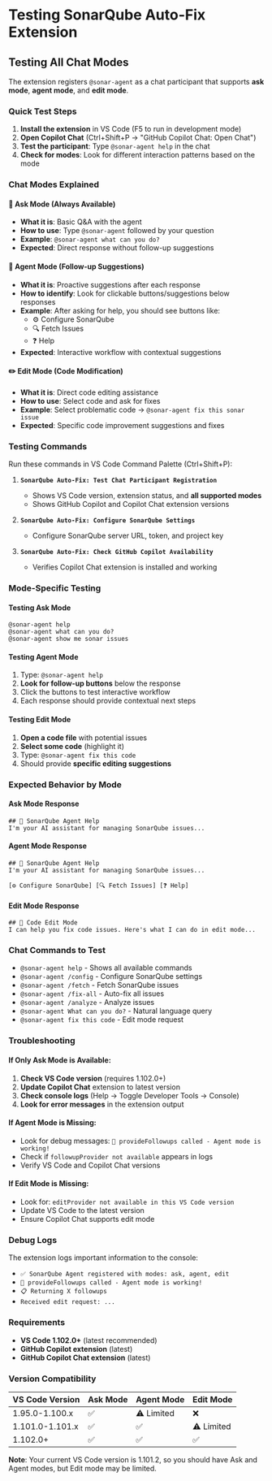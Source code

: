 # Testing SonarQube Auto-Fix Extension

## Testing All Chat Modes

The extension registers `@sonar-agent` as a chat participant that supports **ask mode**, **agent mode**, and **edit mode**.

### Quick Test Steps

1. **Install the extension** in VS Code (F5 to run in development mode)
2. **Open Copilot Chat** (Ctrl+Shift+P → "GitHub Copilot Chat: Open Chat")
3. **Test the participant**: Type `@sonar-agent help` in the chat
4. **Check for modes**: Look for different interaction patterns based on the mode

### Chat Modes Explained

#### 🤔 **Ask Mode** (Always Available)
- **What it is**: Basic Q&A with the agent
- **How to use**: Type `@sonar-agent` followed by your question
- **Example**: `@sonar-agent what can you do?`
- **Expected**: Direct response without follow-up suggestions

#### 🎯 **Agent Mode** (Follow-up Suggestions)
- **What it is**: Proactive suggestions after each response
- **How to identify**: Look for clickable buttons/suggestions below responses
- **Example**: After asking for help, you should see buttons like:
  - ⚙️ Configure SonarQube
  - 🔍 Fetch Issues
  - ❓ Help
- **Expected**: Interactive workflow with contextual suggestions

#### ✏️ **Edit Mode** (Code Modification)
- **What it is**: Direct code editing assistance
- **How to use**: Select code and ask for fixes
- **Example**: Select problematic code → `@sonar-agent fix this sonar issue`
- **Expected**: Specific code improvement suggestions and fixes

### Testing Commands

Run these commands in VS Code Command Palette (Ctrl+Shift+P):

1. **`SonarQube Auto-Fix: Test Chat Participant Registration`**
   - Shows VS Code version, extension status, and **all supported modes**
   - Shows GitHub Copilot and Copilot Chat extension versions

2. **`SonarQube Auto-Fix: Configure SonarQube Settings`**
   - Configure SonarQube server URL, token, and project key

3. **`SonarQube Auto-Fix: Check GitHub Copilot Availability`**
   - Verifies Copilot Chat extension is installed and working

### Mode-Specific Testing

#### Testing Ask Mode
```
@sonar-agent help
@sonar-agent what can you do?
@sonar-agent show me sonar issues
```

#### Testing Agent Mode
1. Type: `@sonar-agent help`
2. **Look for follow-up buttons** below the response
3. Click the buttons to test interactive workflow
4. Each response should provide contextual next steps

#### Testing Edit Mode
1. **Open a code file** with potential issues
2. **Select some code** (highlight it)
3. Type: `@sonar-agent fix this code`
4. Should provide **specific editing suggestions**

### Expected Behavior by Mode

#### Ask Mode Response
```
## 🤖 SonarQube Agent Help
I'm your AI assistant for managing SonarQube issues...
```

#### Agent Mode Response
```
## 🤖 SonarQube Agent Help
I'm your AI assistant for managing SonarQube issues...

[⚙️ Configure SonarQube] [🔍 Fetch Issues] [❓ Help]
```

#### Edit Mode Response
```
## 🔧 Code Edit Mode
I can help you fix code issues. Here's what I can do in edit mode...
```

### Chat Commands to Test

- `@sonar-agent help` - Shows all available commands
- `@sonar-agent /config` - Configure SonarQube settings
- `@sonar-agent /fetch` - Fetch SonarQube issues
- `@sonar-agent /fix-all` - Auto-fix all issues
- `@sonar-agent /analyze` - Analyze issues
- `@sonar-agent What can you do?` - Natural language query
- `@sonar-agent fix this code` - Edit mode request

### Troubleshooting

#### If Only Ask Mode is Available:
1. **Check VS Code version** (requires 1.102.0+)
2. **Update Copilot Chat** extension to latest version
3. **Check console logs** (Help → Toggle Developer Tools → Console)
4. **Look for error messages** in the extension output

#### If Agent Mode is Missing:
- Look for debug messages: `🔄 provideFollowups called - Agent mode is working!`
- Check if `followupProvider not available` appears in logs
- Verify VS Code and Copilot Chat versions

#### If Edit Mode is Missing:
- Look for: `editProvider not available in this VS Code version`
- Update VS Code to the latest version
- Ensure Copilot Chat supports edit mode

### Debug Logs

The extension logs important information to the console:
- `✅ SonarQube Agent registered with modes: ask, agent, edit`
- `🔄 provideFollowups called - Agent mode is working!`
- `📋 Returning X followups`
- `Received edit request: ...`

### Requirements

- **VS Code 1.102.0+** (latest recommended)
- **GitHub Copilot extension** (latest)
- **GitHub Copilot Chat extension** (latest)

### Version Compatibility

| VS Code Version | Ask Mode | Agent Mode | Edit Mode |
|----------------|----------|------------|-----------|
| 1.95.0-1.100.x | ✅ | ⚠️ Limited | ❌ |
| 1.101.0-1.101.x | ✅ | ✅ | ⚠️ Limited |
| 1.102.0+ | ✅ | ✅ | ✅ |

**Note**: Your current VS Code version is 1.101.2, so you should have Ask and Agent modes, but Edit mode may be limited.
